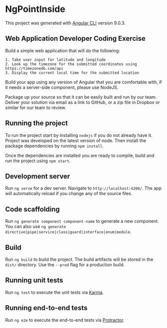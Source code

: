 # NgPointInside

This project was generated with [Angular CLI](https://github.com/angular/angular-cli) version 9.0.3.

## Web Application Developer Coding Exercise

Build a simple web application that will do the following:

    1. Take user input for latitude and longitude
    2. Look up the timezone for the submitted coordinates using https://timezonedb.com/api
    3. Display the current local time for the submitted location

Build your app using any version of Angular that you are comfortable with, if it needs a server-side component, please use NodeJS.

Package up your source so that it can be easily built and run by our team. Deliver your solution via email as a link to GitHub, or a zip file in Dropbox or similar for our team to review.

## Running the project
To run the project start by installing `nodejs` if you do not already have it. Project was developed on the latest version of node. Then install the package dependencies by running `npm install`.

Once the dependencies are installed you are ready to compile, build and run the project using `npm start`.

## Development server

Run `ng serve` for a dev server. Navigate to `http://localhost:4200/`. The app will automatically reload if you change any of the source files.

## Code scaffolding

Run `ng generate component component-name` to generate a new component. You can also use `ng generate directive|pipe|service|class|guard|interface|enum|module`.

## Build

Run `ng build` to build the project. The build artifacts will be stored in the `dist/` directory. Use the `--prod` flag for a production build.

## Running unit tests

Run `ng test` to execute the unit tests via [Karma](https://karma-runner.github.io).

## Running end-to-end tests

Run `ng e2e` to execute the end-to-end tests via [Protractor](http://www.protractortest.org/).
